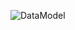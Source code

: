 
![DataModel](https://github.com/oleksandrblazhko/ai-212-socheslo/assets/101970415/8627c635-e9eb-4c39-98eb-2a762ef2559d)
